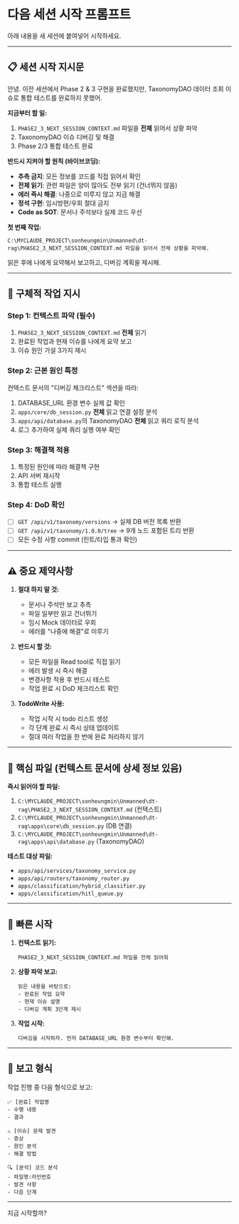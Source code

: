 # 다음 세션 시작 프롬프트

아래 내용을 새 세션에 붙여넣어 시작하세요.

---

## 📋 세션 시작 지시문

안녕. 이전 세션에서 Phase 2 & 3 구현을 완료했지만, TaxonomyDAO 데이터 조회 이슈로 통합 테스트를 완료하지 못했어.

**지금부터 할 일:**
1. `PHASE2_3_NEXT_SESSION_CONTEXT.md` 파일을 **전체** 읽어서 상황 파악
2. TaxonomyDAO 이슈 디버깅 및 해결
3. Phase 2/3 통합 테스트 완료

**반드시 지켜야 할 원칙 (바이브코딩):**
- **추측 금지**: 모든 정보를 코드를 직접 읽어서 확인
- **전체 읽기**: 관련 파일은 양이 많아도 전부 읽기 (건너뛰지 않음)
- **에러 즉시 해결**: 나중으로 미루지 않고 지금 해결
- **정석 구현**: 임시방편/우회 절대 금지
- **Code as SOT**: 문서나 주석보다 실제 코드 우선

**첫 번째 작업:**
```
C:\MYCLAUDE_PROJECT\sonheungmin\Unmanned\dt-rag\PHASE2_3_NEXT_SESSION_CONTEXT.md 파일을 읽어서 전체 상황을 파악해.
```

읽은 후에 나에게 요약해서 보고하고, 디버깅 계획을 제시해.

---

## 🎯 구체적 작업 지시

### Step 1: 컨텍스트 파악 (필수)
1. `PHASE2_3_NEXT_SESSION_CONTEXT.md` **전체** 읽기
2. 완료된 작업과 현재 이슈를 나에게 요약 보고
3. 이슈 원인 가설 3가지 제시

### Step 2: 근본 원인 특정
컨텍스트 문서의 "디버깅 체크리스트" 섹션을 따라:
1. DATABASE_URL 환경 변수 실제 값 확인
2. `apps/core/db_session.py` **전체** 읽고 연결 설정 분석
3. `apps/api/database.py`의 TaxonomyDAO **전체** 읽고 쿼리 로직 분석
4. 로그 추가하여 실제 쿼리 실행 여부 확인

### Step 3: 해결책 적용
1. 특정된 원인에 따라 해결책 구현
2. API 서버 재시작
3. 통합 테스트 실행

### Step 4: DoD 확인
- [ ] `GET /api/v1/taxonomy/versions` → 실제 DB 버전 목록 반환
- [ ] `GET /api/v1/taxonomy/1.0.0/tree` → 9개 노드 포함된 트리 반환
- [ ] 모든 수정 사항 commit (린트/타입 통과 확인)

---

## ⚠️ 중요 제약사항

1. **절대 하지 말 것:**
   - 문서나 주석만 보고 추측
   - 파일 일부만 읽고 건너뛰기
   - 임시 Mock 데이터로 우회
   - 에러를 "나중에 해결"로 미루기

2. **반드시 할 것:**
   - 모든 파일을 Read tool로 직접 읽기
   - 에러 발생 시 즉시 해결
   - 변경사항 적용 후 반드시 테스트
   - 작업 완료 시 DoD 체크리스트 확인

3. **TodoWrite 사용:**
   - 작업 시작 시 todo 리스트 생성
   - 각 단계 완료 시 즉시 상태 업데이트
   - 절대 여러 작업을 한 번에 완료 처리하지 않기

---

## 📂 핵심 파일 (컨텍스트 문서에 상세 정보 있음)

**즉시 읽어야 할 파일:**
1. `C:\MYCLAUDE_PROJECT\sonheungmin\Unmanned\dt-rag\PHASE2_3_NEXT_SESSION_CONTEXT.md` (컨텍스트)
2. `C:\MYCLAUDE_PROJECT\sonheungmin\Unmanned\dt-rag\apps\core\db_session.py` (DB 연결)
3. `C:\MYCLAUDE_PROJECT\sonheungmin\Unmanned\dt-rag\apps\api\database.py` (TaxonomyDAO)

**테스트 대상 파일:**
- `apps/api/services/taxonomy_service.py`
- `apps/api/routers/taxonomy_router.py`
- `apps/classification/hybrid_classifier.py`
- `apps/classification/hitl_queue.py`

---

## 🚀 빠른 시작

1. **컨텍스트 읽기:**
   ```
   PHASE2_3_NEXT_SESSION_CONTEXT.md 파일을 전체 읽어줘
   ```

2. **상황 파악 보고:**
   ```
   읽은 내용을 바탕으로:
   - 완료된 작업 요약
   - 현재 이슈 설명
   - 디버깅 계획 3단계 제시
   ```

3. **작업 시작:**
   ```
   디버깅을 시작하자. 먼저 DATABASE_URL 환경 변수부터 확인해.
   ```

---

## 📝 보고 형식

작업 진행 중 다음 형식으로 보고:

```
✅ [완료] 작업명
- 수행 내용
- 결과

⚠️ [이슈] 문제 발견
- 증상
- 원인 분석
- 해결 방법

🔍 [분석] 코드 분석
- 파일명:라인번호
- 발견 사항
- 다음 단계
```

---

지금 시작할까?

